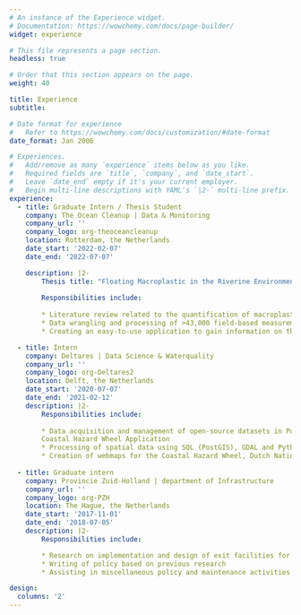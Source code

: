 ```yaml
---
# An instance of the Experience widget.
# Documentation: https://wowchemy.com/docs/page-builder/
widget: experience

# This file represents a page section.
headless: true

# Order that this section appears on the page.
weight: 40

title: Experience
subtitle: 

# Date format for experience
#   Refer to https://wowchemy.com/docs/customization/#date-format
date_format: Jan 2006

# Experiences.
#   Add/remove as many `experience` items below as you like.
#   Required fields are `title`, `company`, and `date_start`.
#   Leave `date_end` empty if it's your current employer.
#   Begin multi-line descriptions with YAML's `|2-` multi-line prefix.
experience:
  - title: Graduate Intern / Thesis Student
    company: The Ocean Cleanup | Data & Monitoring
    company_url: ''
    company_logo: org-theoceancleanup
    location: Rotterdam, the Netherlands
    date_start: '2022-02-07'
    date_end: '2022-07-07'

    description: |2-
        Thesis title: "Floating Macroplastic in the Riverine Environment: Assessment and Application of Quantification Methods for Macroplastic Emissions"
        
        Responsibilities include:
        
        * Literature review related to the quantification of macroplastic in riverine environments 
        * Data wrangling and processing of >43,000 field-based measurements on macroplastic emissions in 40 different rivers
        * Creating an easy-to-use application to gain information on the quantity, composition, and spatial-temporal fluxes of macrolitter and macroplastic 

  - title: Intern
    company: Deltares | Data Science & Waterquality
    company_url: ''
    company_logo: org-Deltares2
    location: Delft, the Netherlands
    date_start: '2020-07-07'
    date_end: '2021-02-12'
    description: |2-
        Responsibilities include:
        
        * Data acquisition and management of open-source datasets in PostgreSQL/PostGIS for the
        Coastal Hazard Wheel Application
        * Processing of spatial data using SQL (PostGIS), GDAL and Python
        * Creation of webmaps for the Coastal Hazard Wheel, Dutch National Hydrological Instrument and the department of Infrastructure of the Dominican Republic using GeoServer
        
  - title: Graduate intern
    company: Provincie Zuid-Holland | department of Infrastructure
    company_url: ''
    company_logo: org-PZH
    location: The Hague, the Netherlands
    date_start: '2017-11-01'
    date_end: '2018-07-05'
    description: |2- 
        Responsibilities include:

        * Research on implementation and design of exit facilities for humans and animals along the provincial waterways
        * Writing of policy based on previous research
        * Assisting in miscellaneous policy and maintenance activities

design:
  columns: '2'
---
```

